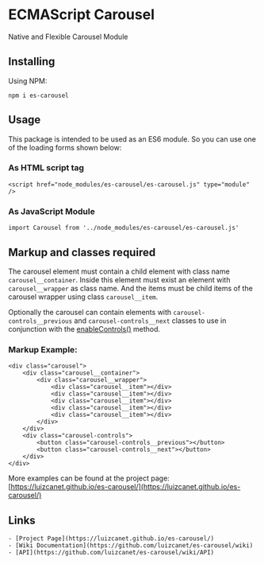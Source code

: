 ECMAScript Carousel
===================

Native and Flexible Carousel Module

Installing
----------

Using NPM:

	npm i es-carousel

Usage
-----

This package is intended to be used as an ES6 module. So you can use one of the
loading forms shown below:

### As HTML script tag

	<script href="node_modules/es-carousel/es-carousel.js" type="module" />

### As JavaScript Module

	import Carousel from '../node_modules/es-carousel/es-carousel.js'


Markup and classes required
---------------------------

The carousel element must contain a child element with class name
`carousel__container`. Inside this element must exist an element with
`carousel__wrapper` as class name. And the items must be child items of the
carousel wrapper using class `carousel__item`.

Optionally the carousel can contain elements with `carousel-controls__previous`
and `carousel-controls__next` classes to use in conjunction with the
[enableControls()](https://github.com/luizcanet/es-carousel/wiki/API#enablecontrols)
method.

### Markup Example:

	<div class="carousel">
		<div class="carousel__container">
			<div class="carousel__wrapper">
				<div class="carousel__item"></div>
				<div class="carousel__item"></div>
				<div class="carousel__item"></div>
				<div class="carousel__item"></div>
				<div class="carousel__item"></div>
			</div>
		</div>
		<div class="carousel-controls">
			<button class="carousel-controls__previous"></button>
			<button class="carousel-controls__next"></button>
		</div>
	</div>

More examples can be found at the project page:
[https://luizcanet.github.io/es-carousel/](https://luizcanet.github.io/es-carousel/)

Links
-----
	- [Project Page](https://luizcanet.github.io/es-carousel/)
	- [Wiki Documentation](https://github.com/luizcanet/es-carousel/wiki)
	- [API](https://github.com/luizcanet/es-carousel/wiki/API)
